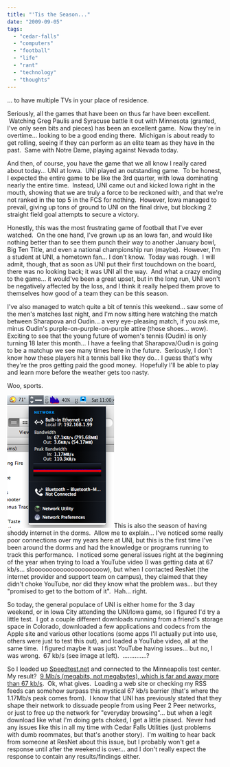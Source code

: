 ```yaml
---
title: "'Tis the Season..."
date: "2009-09-05"
tags:
  - "cedar-falls"
  - "computers"
  - "football"
  - "life"
  - "rant"
  - "technology"
  - "thoughts"
---
```


... to have multiple TVs in your place of residence.

Seriously, all the games that have been on thus far have been excellent.  Watching Greg Paulis and Syracuse battle it out with Minnesota (granted, I've only seen bits and pieces) has been an excellent game.  Now they're in overtime... looking to be a good ending there.  Michigan is about ready to get rolling, seeing if they can perform as an elite team as they have in the past.  Same with Notre Dame, playing against Nevada today.

And then, of course, you have the game that we all know I really cared about today... UNI at Iowa.  UNI played an outstanding game.  To be honest, I expected the entire game to be like the 3rd quarter, with Iowa dominating nearly the entire time.  Instead, UNI came out and kicked Iowa right in the mouth, showing that we are truly a force to be reckoned with, and that we're not ranked in the top 5 in the FCS for nothing.  However, Iowa managed to prevail, giving up tons of ground to UNI on the final drive, but blocking 2 straight field goal attempts to secure a victory.

Honestly, this was the most frustrating game of football that I've ever watched.  On the one hand, I've grown up as an Iowa fan, and would like nothing better than to see them punch their way to another January bowl, Big Ten Title, and even a national championship run (maybe).  However, I'm a student at UNI, a hometown fan... I don't know.  Today was rough.  I will admit, though, that as soon as UNI put their first touchdown on the board, there was no looking back; it was UNI all the way.  And what a crazy ending to the game... it would've been a great upset, but in the long run, UNI won't be negatively affected by the loss, and I think it really helped them prove to themselves how good of a team they can be this season.

I've also managed to watch quite a bit of tennis this weekend... saw some of the men's matches last night, and I'm now sitting here watching the match between Sharapova and Oudin... a very eye-pleasing match, if you ask me, minus Oudin's purple-on-purple-on-purple attire (those shoes... wow).  Exciting to see that the young future of women's tennis (Oudin) is only turning 18 later this month... I have a feeling that Sharapova/Oudin is going to be a matchup we see many times here in the future.  Seriously, I don't know how these players hit a tennis ball like they do... I guess that's why they're the pros getting paid the good money.  Hopefully I'll be able to play and learn more before the weather gets too nasty.

Woo, sports.

![Bandwidth](images/bandwidth.png "Bandwidth")This is also the season of having shoddy internet in the dorms.  Allow me to explain... I've noticed some really poor connections over my years here at UNI, but this is the first time I've been around the dorms and had the knowledge or programs running to track this performance.  I noticed some general issues right at the beginning of the year when trying to load a YouTube video (I was getting data at 67 kb/s... sloooooooooooooooooooow), but when I contacted ResNet (the internet provider and support team on campus), they claimed that they didn't choke YouTube, nor did they know what the problem was... but they "promised to get to the bottom of it".  Hah... right.

So today, the general populace of UNI is either home for the 3 day weekend, or in Iowa City attending the UNI/Iowa game, so I figured I'd try a little test.  I got a couple different downloads running from a friend's storage space in Colorado, downloaded a few applications and codecs from the Apple site and various other locations (some apps I'll actually put into use, others were just to test this out), and loaded a YouTube video, all at the same time.  I figured maybe it was just YouTube having issues... but no, I was wrong.  67 kb/s (see image at left).  ..............?

So I loaded up [Speedtest.net](http://www.speedtest.net) and connected to the Minneapolis test center.  My result?  [9 Mb/s (megabits, not megabytes), which is far and away more than 67 kb/s](http://www.speedtest.net/result/557463180.png).  Ok, what gives.  Loading a web site or checking my RSS feeds can somehow surpass this mystical 67 kb/s barrier (that's where the 1.17Mb/s peak comes from).  I know that UNI has previously stated that they shape their network to dissuade people from using Peer 2 Peer networks, or just to free up the network for "everyday browsing"... but when a legit download like what I'm doing gets choked, I get a little pissed.  Never had any issues like this in all my time with Cedar Falls Utilities (just problems with dumb roommates, but that's another story).  I'm waiting to hear back from someone at ResNet about this issue, but I probably won't get a response until after the weekend is over... and I don't really expect the response to contain any results/findings either.
